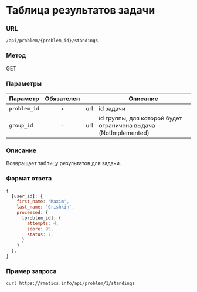 # Таблица результатов задачи

### URL 
`/api/problem/{problem_id}/standings`

### Метод
GET

### Параметры
| Параметр     | Обязателен |     | Описание                                                        |
|--------------|:----------:|-----|-----------------------------------------------------------------|
| `problem_id` |      +     | url | id задачи                                                       |
| `group_id`   |      -     | url | id группы, для которой будет ограничена выдача (NotImplemented) |

### Описание
Возвращает таблицу результатов для задачи.

### Формат ответа
```js
{
  [user_id]: {
    first_name: 'Maxim',
    last_name: 'Grishkin',
    processed: {
      [problem_id]: {
        attempts: 4,
        score: 95,
        status: 7,
      }
    }
  },
}
```

### Пример запроса
```sh
curl https://rmatics.info/api/problem/1/standings
```
